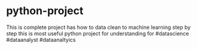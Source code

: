 # python-project
This is complete project has how to data clean to machine learning step by step this is most useful python project for understanding for #datascience #dataanalyst #dataanaltyics
